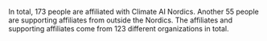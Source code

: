 In total, 173 people are affiliated with Climate AI Nordics. Another 55 people are supporting affiliates from outside the Nordics. The affiliates and supporting affiliates come from 123 different organizations in total.
